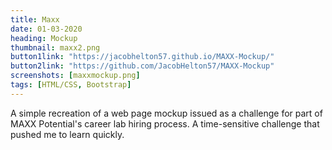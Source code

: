 ```yaml
---
title: Maxx
date: 01-03-2020
heading: Mockup
thumbnail: maxx2.png
button1link: "https://jacobhelton57.github.io/MAXX-Mockup/"
button2link: "https://github.com/JacobHelton57/MAXX-Mockup"
screenshots: [maxxmockup.png]
tags: [HTML/CSS, Bootstrap]
---
```


A simple recreation of a web page mockup issued as a challenge for part of MAXX Potential's career lab hiring process. A time-sensitive challenge that pushed me to learn quickly.
